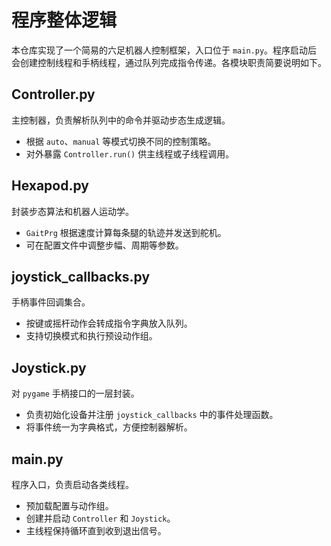 # 程序整体逻辑

本仓库实现了一个简易的六足机器人控制框架，入口位于 `main.py`。程序启动后
会创建控制线程和手柄线程，通过队列完成指令传递。各模块职责简要说明如下。

## Controller.py
主控制器，负责解析队列中的命令并驱动步态生成逻辑。
- 根据 `auto`、`manual` 等模式切换不同的控制策略。
- 对外暴露 `Controller.run()` 供主线程或子线程调用。

## Hexapod.py
封装步态算法和机器人运动学。
- `GaitPrg` 根据速度计算每条腿的轨迹并发送到舵机。
- 可在配置文件中调整步幅、周期等参数。

## joystick_callbacks.py
手柄事件回调集合。
- 按键或摇杆动作会转成指令字典放入队列。
- 支持切换模式和执行预设动作组。

## Joystick.py
对 `pygame` 手柄接口的一层封装。
- 负责初始化设备并注册 `joystick_callbacks` 中的事件处理函数。
- 将事件统一为字典格式，方便控制器解析。

## main.py
程序入口，负责启动各类线程。
- 预加载配置与动作组。
- 创建并启动 `Controller` 和 `Joystick`。
- 主线程保持循环直到收到退出信号。
